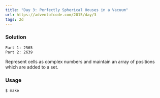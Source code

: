 ```yaml
---
title: "Day 3: Perfectly Spherical Houses in a Vacuum"
url: https://adventofcode.com/2015/day/3
tags: 2d
---
```


### Solution
```
Part 1: 2565
Part 2: 2639
```

Represent cells as complex numbers and maintain an array of positions which are added to a set.

### Usage
```
$ make
```
